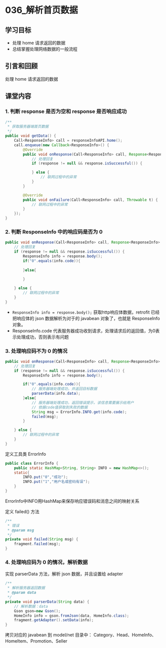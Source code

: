 # 036_解析首页数据
## 学习目标
- 处理 home 请求返回的数据
- 总结掌握处理网络数据的一般流程


## 引言和回顾
处理 home 请求返回的数据

## 课堂内容
### 1. 判断 response 是否为空和 response 是否响应成功

```java
/**
 * 获取服务器端首页数据
 */
public void getData() {
    Call<ResponseInfo> call = responseInfoAPI.home();
    call.enqueue(new Callback<ResponseInfo>() {
        @Override
        public void onResponse(Call<ResponseInfo> call, Response<ResponseInfo> response) {
            // 处理回复
            if (response != null && response.isSuccessful()) {

            } else {
                // 联网过程中的异常
            }
        }

        @Override
        public void onFailure(Call<ResponseInfo> call, Throwable t) {
            // 联网过程中的异常
        }
    });
}
```

### 2. 判断 ResponseInfo 中的响应码是否为 0

```java
public void onResponse(Call<ResponseInfo> call, Response<ResponseInfo> response) {
    // 处理回复
    if (response != null && response.isSuccessful()) {
        ResponseInfo info = response.body();
        if("0".equals(info.code)){
           
        }else{
           
        }

    } else {
        // 联网过程中的异常
    }
}
```

- `ResponseInfo info = response.body();` 获取http响应体数据，retrofit 已经把响应体的 json 数据解析为对于的 javabean 对象了，也就是 ResponseInfo 对象。
- ResponseInfo.code 代表服务器成功收到请求，处理请求后的返回值，为0表示处理成功，否则表示有问题

### 3. 处理响应码不为 0 的情况
```java
public void onResponse(Call<ResponseInfo> call, Response<ResponseInfo> response) {
    // 处理回复
    if (response != null && response.isSuccessful()) {
        ResponseInfo info = response.body();

        if("0".equals(info.code)){
            // 服务器端处理成功，并返回目标数据
            parserData(info.data);
        }else{
            // 服务器端处理成功，返回错误提示，该信息需要展示给用户
            // 依据code值获取到失败的数据
            String msg = ErrorInfo.INFO.get(info.code);
            failed(msg);
        }

    } else {
        // 联网过程中的异常
    }
}
```

定义工具类 ErrorInfo
```java
public class ErrorInfo {
    public static HashMap<String, String> INFO = new HashMap<>();
    static{
        INFO.put("0","成功");
        INFO.put("1","用户名或密码有误");
    }
}
```

ErrorInfo中INFO用HashMap来保存响应错误码和消息之间的映射关系

定义 failed() 方法
```java
/**
 * 错误
 * @param msg
 */
private void failed(String msg) {
    fragment.failed(msg);
}
```

### 4. 处理响应码为 0 的情况，解析数据
实现 parserData 方法，解析 json 数据，并且设置给 adapter
```java
/**
 * 解析服务器返回数据
 * @param data
 */
private void parserData(String data) {
    // 解析数据：data
    Gson gson=new Gson();
    HomeInfo info = gson.fromJson(data, HomeInfo.class);
    fragment.getAdapter().setData(info);
}
```

拷贝对应的 javabean 到 model/net 目录中：
Category、Head、HomeInfo、HomeItem、Promotion、Seller


